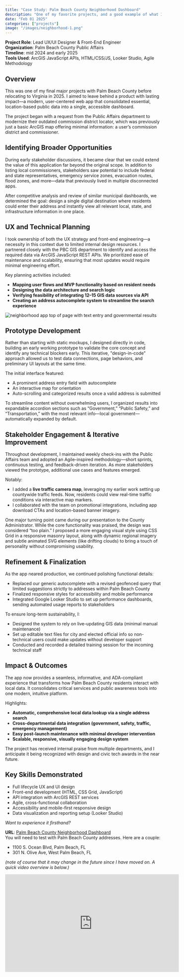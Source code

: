 ```yaml
---
title: "Case Study: Palm Beach County Neighborhood Dashboard"
description: "One of my favorite projects, and a good example of what I can do with a bit more artistic freedom. This is a one-stop dashboard for address-specific information using a lot of the ArcGIS javascript API. It shows government representatives (federal, state, and local), voting precinct locations, police and fire departments, emergency management status, evacuation zones, flood zones, school districts and representatives, current land use, permitting authorities, and water service providers, all specific to the user's address. It also provides 40+ live traffic cam feeds laid out across the county map."
date: "Feb 01 2025"
categories: ["projects"]
image: "/images/neighborhood-1.png"
---
```


**Project Role**: Lead UX/UI Designer & Front-End Engineer  
**Organization**: Palm Beach County Public Affairs  
**Timeline**: mid 2024 and early 2025  
**Tools Used**: ArcGIS JavaScript APIs, HTML/CSS/JS, Looker Studio, Agile Methodology

## **Overview**

This was one of my final major projects with Palm Beach County before relocating to Virginia in 2025. I aimed to leave behind a product with lasting impact—a modern, user-centered web app that consolidated essential, location-based public data into a single, accessible dashboard.

The project began with a request from the Public Affairs department to modernize their outdated commission district locator, which was previously just a basic ArcGIS map offering minimal information: a user’s commission district and commissioner.

## **Identifying Broader Opportunities**

During early stakeholder discussions, it became clear that we could extend the value of this application far beyond the original scope. In addition to listing local commissioners, stakeholders saw potential to include federal and state representatives, emergency service zones, evacuation routes, flood zones, and more—data that previously lived in multiple disconnected apps.

After competitive analysis and review of similar municipal dashboards, we determined the goal: design a single digital destination where residents could enter their address and instantly view all relevant local, state, and infrastructure information in one place.

## **UX and Technical Planning**

I took ownership of both the UX strategy and front-end engineering—a necessity in this context due to limited internal design resources. I partnered closely with the PBC GIS department to identify and access the required data via ArcGIS JavaScript REST APIs. We prioritized ease of maintenance and scalability, ensuring that most updates would require minimal engineering effort.

Key planning activities included:

- **Mapping user flows and MVP functionality based on resident needs**
- **Designing the data architecture and search logic**
- **Verifying feasibility of integrating 12–15 GIS data sources via API**
- **Creating an address autocomplete system to streamline the search experience**

![neighborhood app top of page with text entry and governmental results](/images/neighborhood-1.png)

## **Prototype Development**

Rather than starting with static mockups, I designed directly in code, building an early working prototype to validate the core concept and identify any technical blockers early. This iterative, "design-in-code" approach allowed us to test data connections, page behaviors, and preliminary UI layouts at the same time.

The initial interface featured:

- A prominent address entry field with autocomplete
- An interactive map for orientation
- Auto-scrolling and categorized results once a valid address is submitted

To streamline content without overwhelming users, I organized results into expandable accordion sections such as “Government,” “Public Safety,” and “Transportation,” with the most relevant info—local government—automatically expanded by default.

## **Stakeholder Engagement & Iterative Improvement**

Throughout development, I maintained weekly check-ins with the Public Affairs team and adopted an Agile-inspired methodology—short sprints, continuous testing, and feedback-driven iteration. As more stakeholders viewed the prototype, additional use cases and features emerged.

Notably:

- I added a **live traffic camera map**, leveraging my earlier work setting up countywide traffic feeds. Now, residents could view real-time traffic conditions via interactive map markers.
- I collaborated with the team on promotional integrations, including app download CTAs and location-based banner imagery.

One major turning point came during our presentation to the County Administrator. While the core functionality was praised, the design was considered “too plain.” I proposed a more engaging visual style using CSS Grid in a responsive masonry layout, along with dynamic regional imagery and subtle animated SVG elements (like drifting clouds) to bring a touch of personality without compromising usability.

## **Refinement & Finalization**

As the app neared production, we continued polishing functional details:

- Replaced our generic autocomplete with a revised geofenced query that limited suggestions strictly to addresses within Palm Beach County
- Finalized responsive styles for accessibility and mobile performance
- Integrated Google Looker Studio to set up performance dashboards, sending automated usage reports to stakeholders

To ensure long-term sustainability, I:

- Designed the system to rely on live-updating GIS data (minimal manual maintenance)
- Set up editable text files for city and elected official info so non-technical users could make updates without developer support
- Conducted and recorded a detailed training session for the incoming technical staff

## **Impact & Outcomes**

The app now provides a seamless, informative, and ADA-compliant experience that transforms how Palm Beach County residents interact with local data. It consolidates critical services and public awareness tools into one modern, intuitive platform.

Highlights:

- **Automatic, comprehensive local data lookup via a single address search**
- **Cross-departmental data integration (government, safety, traffic, emergency management)**
- **Easy post-launch maintenance with minimal developer intervention**
- **Scalable, responsive, visually engaging design system**

The project has received internal praise from multiple departments, and I anticipate it being recognized with design and civic tech awards in the near future.

## **Key Skills Demonstrated**

- Full lifecycle UX and UI design
- Front-end development (HTML, CSS Grid, JavaScript)
- API integration with ArcGIS REST services
- Agile, cross-functional collaboration
- Accessibility and mobile-first responsive design
- Data visualization and reporting setup (Looker Studio)

_Want to experience it firsthand?_

**URL**: [Palm Beach County Neighborhood Dashboard](https://pbc.gov/neighborhood)  
You will need to test with Palm Beach County addresses. Here are a couple:

- 1100 S. Ocean Blvd, Palm Beach, FL
- 301 N. Olive Ave, West Palm Beach, FL

_(note of course that it may change in the future since I have moved on. A quick video overview is below.)_

<div class="video-wrapper">
    <iframe class="w-full aspect-video rounded-lg" width="560" height="315" src="https://www.youtube.com/embed/TQfhnchHmQs?si=3hFMVzLi1vIQyoGs?rel=0" title="YouTube video player" frameborder="0" allow="accelerometer; autoplay; clipboard-write; encrypted-media; gyroscope; picture-in-picture; web-share" referrerpolicy="strict-origin-when-cross-origin" allowfullscreen></iframe>
</div>
